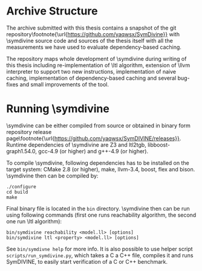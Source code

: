 # Archive Structure

The archive submitted with this thesis contains a snapshot of the git repository\footnote{\url{https://github.com/yaqwsx/SymDivine}} with
\symdivine source code and sources of the thesis itself with all the
measurements we have used to evaluate dependency-based caching.

The repository maps whole development of \symdivine during writing of this
thesis including re-implementation of \ltl algorithm, extension of \llvm
interpreter to support two new instructions, implementation of naive caching,
implementation of dependency-based caching and several bug-fixes and small
improvements of the tool.

# Running \symdivine

\symdivine can be either compiled from source or obtained in binary form repository
release page\footnote{\url{https://github.com/yaqwsx/SymDIVINE/releases}}.
Runtime dependencies of \symdivine are Z3 and ltl2tgb, libboost-graph1.54.0,
gcc-4.9 (or higher) and g++-4.9 (or higher).

To compile \symdivine, following dependencies has to be installed on the target
system: CMake 2.8 (or higher), make, llvm-3.4, boost, flex and bison. \symdivine then can be compiled by:
```{.bash}
./configure
cd build
make
```
Final binary file is located in the `bin` directory. \symdivine then can be run using following commands (first one runs reachability algorithm, the second one run \ltl algorithm):

```{.bash}
bin/symdivine reachability <model.ll> [options]
bin/symdivine ltl <property> <model.ll> [options]
```
See `bin/symdivne help` for more info. It is also possible to use helper
script `scripts/run_symdivine.py`, which takes a C a C++ file, compiles it and
runs SymDIVINE, to easily start verification of a C or C++ benchmark.

